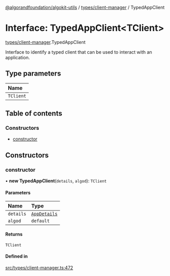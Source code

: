 [@algorandfoundation/algokit-utils](../README.md) / [types/client-manager](../modules/types_client_manager.md) / TypedAppClient

# Interface: TypedAppClient\<TClient\>

[types/client-manager](../modules/types_client_manager.md).TypedAppClient

Interface to identify a typed client that can be used to interact with an application.

## Type parameters

| Name |
| :------ |
| `TClient` |

## Table of contents

### Constructors

- [constructor](types_client_manager.TypedAppClient.md#constructor)

## Constructors

### constructor

• **new TypedAppClient**(`details`, `algod`): `TClient`

#### Parameters

| Name | Type |
| :------ | :------ |
| `details` | [`AppDetails`](../modules/types_app_client.md#appdetails) |
| `algod` | `default` |

#### Returns

`TClient`

#### Defined in

[src/types/client-manager.ts:472](https://github.com/algorandfoundation/algokit-utils-ts/blob/main/src/types/client-manager.ts#L472)
